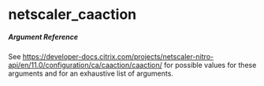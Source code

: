 # netscaler_caaction

##### Argument Reference

See https://developer-docs.citrix.com/projects/netscaler-nitro-api/en/11.0/configuration/ca/caaction/caaction/ for possible values for these arguments and for an exhaustive list of arguments.


